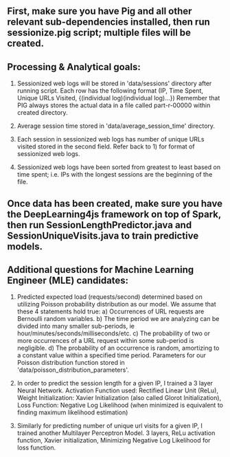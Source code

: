 ## First, make sure you have Pig and all other relevant sub-dependencies installed, then run sessionize.pig script; multiple files will be created. 

## Processing & Analytical goals:

1. Sessionized web logs will be stored in 'data/sessions' directory after running script. Each row has the following format (IP, Time Spent, Unique URLs Visited, {(individual log)(individual log)...})  Remember that PIG always stores the actual data in a file called part-r-00000 within created directory.

2. Average session time stored in 'data/average_session_time' directory.

3. Each session in sessionized web logs has number of unique URLs visited stored in the second field. Refer back to 1) for format of sessionized web logs.

4. Sessionized web logs have been sorted from greatest to least based on time spent; i.e. IPs with the longest sessions are the beginning of the file.  

## Once data has been created, make sure you have the DeepLearning4js framework on top of Spark, then run SessionLengthPredictor.java and SessionUniqueVisits.java to train predictive models.

## Additional questions for Machine Learning Engineer (MLE) candidates:
1. Predicted expected load (requests/second) determined based on utilizing Poisson probability distribution as our model. We assume that these 4 statements hold true: a) Occurrences of URL requests are Bernoulli random variables. b) The time period we are analyzing can be divided into many smaller sub-periods, ie hour/minutes/seconds/milliseconds/etc. c) The probability of two or more occurrences of a URL request within some sub-period is negligible. d) The probability of an occurrence is random, amortizing to a constant value within a specified time period. Parameters for our Poisson distribution function stored in 'data/poisson_distribution_parameters'.

2. In order to predict the session length for a given IP, I trained a 3 layer Neural Network. Activation Function used: Rectified Linear Unit (ReLu), Weight Initialization: Xavier Initialization (also called Glorot Initialization), Loss Function: Negative Log Likelihood (when minimized is equivalent to finding maximum likelihood estimation) 

3. Similarly for predicting number of unique url visits for a given IP, I trained another Multilayer Perceptron Model. 3 layers, ReLu activation function, Xavier initialization, Minimizing Negative Log Likelihood for loss function.

